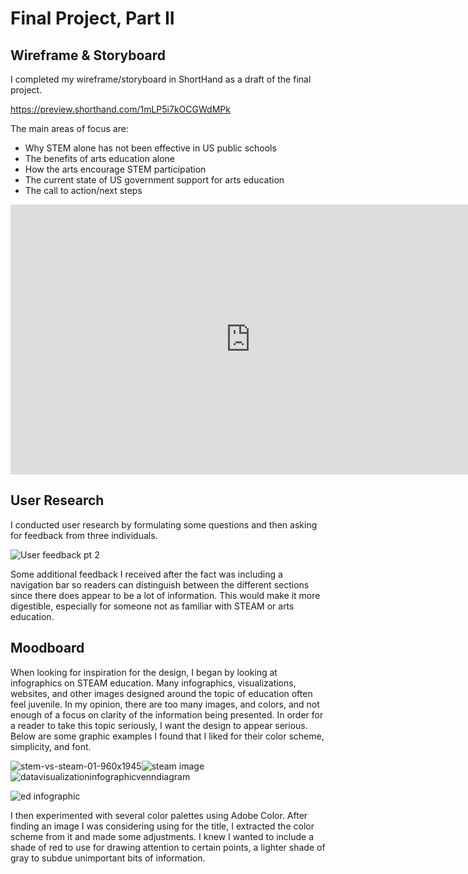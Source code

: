 # Final Project, Part II

## Wireframe & Storyboard

I completed my wireframe/storyboard in ShortHand as a draft of the final project.

https://preview.shorthand.com/1mLP5i7kOCGWdMPk

The main areas of focus are:
- Why STEM alone has not been effective in US public schools
- The benefits of arts education alone
- How the arts encourage STEM participation
- The current state of US government support for arts education
- The call to action/next steps

<iframe width="768" height="432" src="https://miro.com/app/embed/uXjVPSto8k0=/?pres=1&frameId=3458764534557938620&embedId=270496895690" frameborder="0" scrolling="no" allowfullscreen></iframe>

## User Research

I conducted user research by formulating some questions and then asking for feedback from three individuals. 

![User feedback pt  2](https://user-images.githubusercontent.com/112141969/193873897-327c64ec-6ad8-4d01-8e87-ff7e484cbac1.jpg)

Some additional feedback I received after the fact was including a navigation bar so readers can distinguish between the different sections since there does appear to be a lot of information. This would make it more digestible, especially for someone not as familiar with STEAM or arts education. 

## Moodboard

When looking for inspiration for the design, I began by looking at infographics on STEAM education. Many infographics, visualizations, websites, and other images designed around the topic of education often feel juvenile. In my opinion, there are too many images, and colors, and not enough of a focus on clarity of the information being presented. In order for a reader to take this topic seriously, I want the design to appear serious. Below are some graphic examples I found that I liked for their color scheme, simplicity, and font.

![stem-vs-steam-01-960x1945](https://user-images.githubusercontent.com/112141969/193358778-8b3baf62-59a2-4058-876c-8003c95ef141.jpg)![steam image](https://user-images.githubusercontent.com/112141969/193358787-c2a98c44-df41-47cc-9a43-543740bda687.jpg)![datavisualizationinfographicvenndiagram](https://user-images.githubusercontent.com/112141969/193358817-1710d991-bd14-42e2-bcbb-cb569482fe1c.png)

![ed infographic](https://user-images.githubusercontent.com/112141969/193358802-5cd588b1-7943-4e38-8e4f-752eb2117323.jpg)

I then experimented with several color palettes using Adobe Color. After finding an image I was considering using for the title, I extracted the color scheme from it and made some adjustments. I knew I wanted to include a shade of red to use for drawing attention to certain points, a lighter shade of gray to subdue unimportant bits of information.
